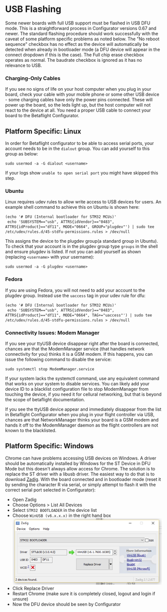 # USB Flashing

Some newer boards with full USB support must be flashed in USB DFU mode. This is a straightforward process in Configurator versions 0.67 and newer. The standard flashing procedure should work successfully with the caveat of some platform specific problems as noted below. The "No reboot sequence" checkbox has no effect as the device will automatically be detected when already in bootloader mode (a DFU device will appear in the connect dropdown if this is the case). The Full chip erase checkbox operates as normal. The baudrate checkbox is ignored as it has no relevance to USB.

### Charging-Only Cables

If you see no signs of life on your host computer when you plug in your board, check your cable with your mobile phone or some other USB device - some charging cables have only the power pins connected. These will power up the board, so the leds light up, but the host computer will not react to the device at all. You need a proper USB cable to connect your board to the Betaflight Configurator.

## Platform Specific: Linux

In order for Betaflight configurator to be able to access serial ports, your account needs to be in the `dialout` group. You can add yourself to this group as below:

```
sudo usermod -a -G dialout <username>
```

If your logs show `unable to open serial port` you might have skipped this step.

### Ubuntu

Linux requires udev rules to allow write access to USB devices for users. An example shell command to achieve this on Ubuntu is shown here:

```
(echo '# DFU (Internal bootloader for STM32 MCUs)'
 echo 'SUBSYSTEM=="usb", ATTRS{idVendor}=="0483", ATTRS{idProduct}=="df11", MODE="0664", GROUP="plugdev"') | sudo tee /etc/udev/rules.d/45-stdfu-permissions.rules > /dev/null
```

This assigns the device to the plugdev group(a standard group in Ubuntu). To check that your account is in the plugdev group type `groups` in the shell and ensure plugdev is listed. If not you can add yourself as shown (replacing `<username>` with your username):

```
sudo usermod -a -G plugdev <username>
```

### Fedora

If you are using Fedora, you will not need to add your account to the plugdev group.
Instead use the `uaccess` tag in your udev rule for dfu:

```
(echo '# DFU (Internal bootloader for STM32 MCUs)'
 echo 'SUBSYSTEM=="usb", ATTRS{idVendor}=="0483", ATTRS{idProduct}=="df11", MODE="0664", TAG+="uaccess"') | sudo tee /etc/udev/rules.d/45-stdfu-permissions.rules > /dev/null
```

### Connectivity Issues: Modem Manager

If you see your ttyUSB device disappear right after the board is connected, chances are that the ModemManager service (that handles network connectivity for you) thinks it is a GSM modem. If this happens, you can issue the following command to disable the service:

```
sudo systemctl stop ModemManager.service
```

If your system lacks the systemctl command, use any equivalent command that works on your system to disable services. You can likely add your device ID to a blacklist configuration file to stop ModemManager from touching the device, if you need it for cellural networking, but that is beyond the scope of betaflight documentation.

If you see the ttyUSB device appear and immediately disappear from the list in Betaflight Configurator when you plug in your flight controller via USB, chances are that NetworkManager thinks your board is a GSM modem and hands it off to the ModemManager daemon as the flight controllers are not known to the blacklisted.

## Platform Specific: Windows

Chrome can have problems accessing USB devices on Windows. A driver should be automatically installed by Windows for the ST Device in DFU Mode but this doesn't always allow access for Chrome. The solution is to replace the ST driver with a libusb driver. The easiest way to do that is to download [Zadig](http://zadig.akeo.ie/).
With the board connected and in bootloader mode (reset it by sending the character R via serial, or simply attempt to flash it with the correct serial port selected in Configurator):

- Open Zadig
- Choose Options > List All Devices
- Select `STM32 BOOTLOADER` in the device list
- Choose `WinUSB (v6.x.x.x)` in the right hand box
  ![Zadig Driver Procedure](assets/images/zadig-dfu.png)
- Click Replace Driver
- Restart Chrome (make sure it is completely closed, logout and login if unsure)
- Now the DFU device should be seen by Configurator
